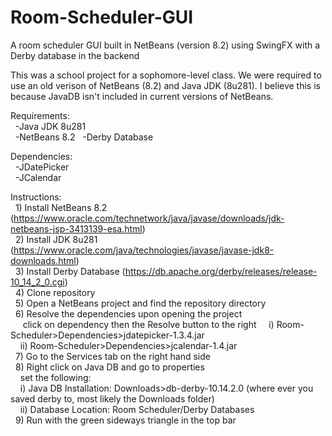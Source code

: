 # Room-Scheduler-GUI
A room scheduler GUI built in NetBeans (version 8.2) using SwingFX with a Derby database in the backend

This was a school project for a sophomore-level class. We were required to use an old verison of NetBeans (8.2) and Java JDK (8u281). I believe this is because JavaDB isn't included in current versions of NetBeans.

Requirements:\
  &nbsp;&nbsp;-Java JDK 8u281\
  &nbsp;&nbsp;-NetBeans 8.2
  &nbsp;&nbsp;-Derby Database
 
 Dependencies:\
  &nbsp;&nbsp;-JDatePicker\
  &nbsp;&nbsp;-JCalendar
  
  Instructions:\
    &nbsp;&nbsp;1) Install NetBeans 8.2 (https://www.oracle.com/technetwork/java/javase/downloads/jdk-netbeans-jsp-3413139-esa.html) \
    &nbsp;&nbsp;2) Install JDK 8u281 (https://www.oracle.com/java/technologies/javase/javase-jdk8-downloads.html) \
    &nbsp;&nbsp;3) Install Derby Database (https://db.apache.org/derby/releases/release-10_14_2_0.cgi) \
    &nbsp;&nbsp;4) Clone repository\
    &nbsp;&nbsp;5) Open a NetBeans project and find the repository directory\
    &nbsp;&nbsp;6) Resolve the dependencies upon opening the project\
      &nbsp;&nbsp;&nbsp;&nbsp; click on dependency then the Resolve button to the right
      &nbsp;&nbsp;&nbsp;&nbsp;i) Room-Scheduler>Dependencies>jdatepicker-1.3.4.jar\
      &nbsp;&nbsp;&nbsp;&nbsp;ii) Room-Scheduler>Dependencies>jcalendar-1.4.jar\
    &nbsp;&nbsp;7) Go to the Services tab on the right hand side\
    &nbsp;&nbsp;8) Right click on Java DB and go to properties\
      &nbsp;&nbsp;&nbsp;&nbsp;set the following:\
      &nbsp;&nbsp;&nbsp;&nbsp;i) Java DB Installation: Downloads>db-derby-10.14.2.0 (where ever you saved derby to, most likely the Downloads folder)\
      &nbsp;&nbsp;&nbsp;&nbsp;ii) Database Location: Room Scheduler/Derby Databases\
    &nbsp;&nbsp;9) Run with the green sideways triangle in the top bar

